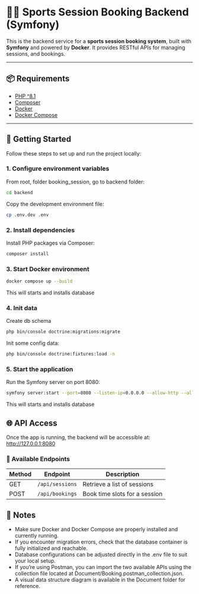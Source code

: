 # 🏋️‍♂️ Sports Session Booking Backend (Symfony)

This is the backend service for a **sports session booking system**, built with **Symfony** and powered by **Docker**. It provides RESTful APIs for managing sessions, and bookings.

---

## 📦 Requirements

- [PHP ^8.1](https://www.php.net/)
- [Composer](https://getcomposer.org/)
- [Docker](https://www.docker.com/)
- [Docker Compose](https://docs.docker.com/compose/install/)

---

## 🚀 Getting Started

Follow these steps to set up and run the project locally:

### 1. Configure environment variables
From root, folder booking_session, go to backend folder:

```bash
cd backend
```

Copy the development environment file:

```bash
cp .env.dev .env
```
### 2. Install dependencies

Install PHP packages via Composer:
```bash
composer install
```
### 3. Start Docker environment

```bash
docker compose up --build
```
This will starts and installs database

### 4. Init data

Create db schema
```bash
php bin/console doctrine:migrations:migrate
```
Init some config data:

```bash
php bin/console doctrine:fixtures:load -n
```

### 5. Start the application
Run the Symfony server on port 8080:

```bash
symfony server:start --port=8080 --listen-ip=0.0.0.0 --allow-http --allow-cors
```
This will starts and installs database

## 🌐 API Access
Once the app is running, the backend will be accessible at: 
http://127.0.0.1:8080

### 📌 Available Endpoints

| Method | Endpoint               | Description                           |
|--------|------------------------|---------------------------------------|
| GET    | `/api/sessions`        | Retrieve a list of sessions           |
| POST   | `/api/bookings`        | Book time slots for a session         |

## 🧩 Notes
- Make sure Docker and Docker Compose are properly installed and currently running.
- If you encounter migration errors, check that the database container is fully initialized and reachable.
- Database configurations can be adjusted directly in the .env file to suit your local setup.
- If you’re using Postman, you can import the two available APIs using the collection file located at Document/Booking.postman_collection.json.
- A visual data structure diagram is available in the Document folder for reference.